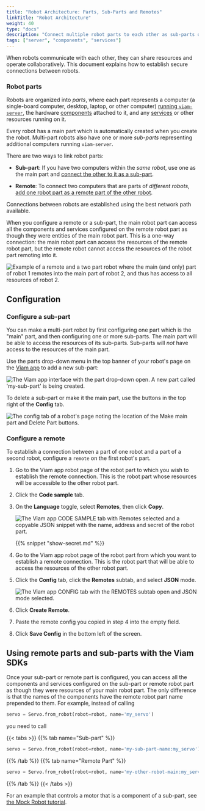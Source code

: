 ```yaml
---
title: "Robot Architecture: Parts, Sub-Parts and Remotes"
linkTitle: "Robot Architecture"
weight: 40
type: "docs"
description: "Connect multiple robot parts to each other as sub-parts or remotes."
tags: ["server", "components", "services"]
---
```


When robots communicate with each other, they can share resources and operate collaboratively.
This document explains how to establish secure connections between robots.

### Robot parts

Robots are organized into _parts_, where each part represents a computer (a single-board computer, desktop, laptop, or other computer) [running `viam-server`](/installation/), the hardware [components](/components/) attached to it, and any [services](/services/) or other resources running on it.

Every robot has a main part which is automatically created when you create the robot.
Multi-part robots also have one or more _sub-parts_ representing additional computers running `viam-server`.

There are two ways to link robot parts:

- **Sub-part**: If you have two computers within the _same robot_, use one as the main part and [connect the other to it as a sub-part](#configure-a-sub-part).

- **Remote**: To connect two computers that are parts of _different robots_, [add one robot part as a remote part of the other robot](#configure-a-remote).

Connections between robots are established using the best network path available.

When you configure a remote or a sub-part, the main robot part can access all the components and services configured on the remote robot part as though they were entities of the main robot part.
This is a one-way connection: the main robot part can access the resources of the remote robot part, but the remote robot cannot access the resources of the robot part remoting into it.

![Example of a remote and a two part robot where the main (and only) part of robot 1 remotes into the main part of robot 2, and thus has access to all resources of robot 2.](/manage/parts-and-remotes/remotes-diagram.png)

## Configuration

### Configure a sub-part

You can make a multi-part robot by first configuring one part which is the "main" part, and then configuring one or more sub-parts.
The main part will be able to access the resources of its sub-parts.
Sub-parts will _not_ have access to the resources of the main part.

Use the parts drop-down menu in the top banner of your robot's page on the [Viam app](https://app.viam.com) to add a new sub-part:

![The Viam app interface with the part drop-down open. A new part called 'my-sub-part' is being created.](/manage/parts-and-remotes/sub-part-config.png)

To delete a sub-part or make it the main part, use the buttons in the top right of the **Config** tab.

![The config tab of a robot's page noting the location of the Make main part and Delete Part buttons.](/manage/parts-and-remotes/part-mgmt.png)

### Configure a remote

To establish a connection between a part of one robot and a part of a second robot, configure a `remote` on the first robot's part.

1. Go to the Viam app robot page of the robot part to which you wish to establish the remote connection.
   This is the robot part whose resources will be accessible to the other robot part.
2. Click the **Code sample** tab.
3. On the **Language** toggle, select **Remotes**, then click **Copy**.

   ![The Viam app CODE SAMPLE tab with Remotes selected and a copyable JSON snippet with the name, address and secret of the robot part.](/manage/parts-and-remotes/remote-address.png)

   {{% snippet "show-secret.md" %}}

4. Go to the Viam app robot page of the robot part from which you want to establish a remote connection.
   This is the robot part that will be able to access the resources of the other robot part.
5. Click the **Config** tab, click the **Remotes** subtab, and select **JSON** mode.

   ![The Viam app CONFIG tab with the REMOTES subtab open and JSON mode selected.](/manage/parts-and-remotes/remote-json-create.png)

6. Click **Create Remote**.
7. Paste the remote config you copied in step 4 into the empty field.
8. Click **Save Config** in the bottom left of the screen.

<!-- This is possibly wrong--should update with better understanding of auth key versus secret
4. Copy the `address` of the robot to your clipboard.

![The Viam app CODE SAMPLE tab with Remotes selected and a copyable JSON snippet with the name, address and secret of the robot part.](/manage/parts-and-remotes/remote-address.png)

5. Go to the Viam app robot page of the robot part from which you want to establish a remote connection.
   This is the robot part that will be able to access the resources of the other robot part.
6. Click the **Config** tab, and then click the **Remotes** subtab.

![The Viam app CONFIG tab with the REMOTES subtab open.](/manage/parts-and-remotes/remote-create.png)

7. Give the remote a name (you can just use the name of the other robot part, for example, "my-other-robot-main") and click **Create Remote**.
8. Paste the `address` (for example, `my-other-robot-main.abc1de23f4.viam.cloud`) into the **Address** field.
9. Click **Add Auth** and paste the `secret` from the other robot's **Code sample** tab into the **Auth Key** field.

![The Viam app CONFIG tab with a remote configured.](/manage/parts-and-remotes/remote-config.png)

-->

## Using remote parts and sub-parts with the Viam SDKs

Once your sub-part or remote part is configured, you can access all the components and services configured on the sub-part or remote robot part as though they were resources of your main robot part.
The only difference is that the names of the components have the remote robot part name prepended to them.
For example, instead of calling

```python
servo = Servo.from_robot(robot=robot, name='my_servo')
```

you need to call

{{< tabs >}}
{{% tab name="Sub-part" %}}

```python
servo = Servo.from_robot(robot=robot, name='my-sub-part-name:my_servo')
```

{{% /tab %}}
{{% tab name="Remote Part" %}}

```python
servo = Servo.from_robot(robot=robot, name='my-other-robot-main:my_servo')
```

{{% /tab %}}
{{< /tabs >}}

For an example that controls a motor that is a component of a sub-part, see [the Mock Robot tutorial](https://docs.viam.com/tutorials/configure/build-a-mock-robot/#how-to-control-a-sub-part-using-the-viam-sdk).
